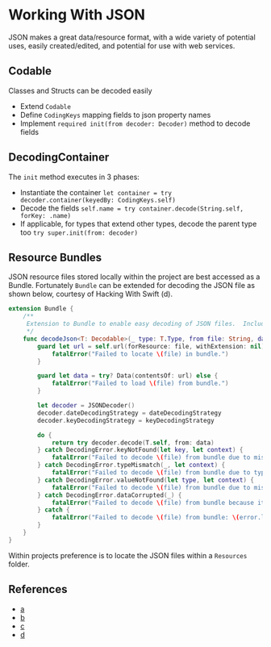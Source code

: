 # Working With JSON
JSON makes a great data/resource format, with a wide variety of potential uses, easily created/edited, and potential for use with web services.

## Codable
Classes and Structs can be decoded easily 
 - Extend `Codable`
 - Define `CodingKeys` mapping fields to json property names
 - Implement `required init(from decoder: Decoder)` method to decode fields

## DecodingContainer
The `init` method executes in 3 phases:
 - Instantiate the container `let container = try decoder.container(keyedBy: CodingKeys.self)`
 - Decode the fields `self.name = try container.decode(String.self, forKey: .name)`
 - If applicable, for types that extend other types, decode the parent type too `try super.init(from: decoder)`

## Resource Bundles
JSON resource files stored locally within the project are best accessed as a Bundle. Fortunately `Bundle` can be extended for decoding the JSON file as shown below, courtesy of Hacking With Swift (d).

```SWIFT
extension Bundle {
    /**
     Extension to Bundle to enable easy decoding of JSON files.  Includes proper messaging for all error varieties.
     */
    func decodeJson<T: Decodable>(_ type: T.Type, from file: String, dateDecodingStrategy: JSONDecoder.DateDecodingStrategy = .deferredToDate, keyDecodingStrategy: JSONDecoder.KeyDecodingStrategy = .useDefaultKeys) -> T {
        guard let url = self.url(forResource: file, withExtension: nil) else {
            fatalError("Failed to locate \(file) in bundle.")
        }

        guard let data = try? Data(contentsOf: url) else {
            fatalError("Failed to load \(file) from bundle.")
        }

        let decoder = JSONDecoder()
        decoder.dateDecodingStrategy = dateDecodingStrategy
        decoder.keyDecodingStrategy = keyDecodingStrategy

        do {
            return try decoder.decode(T.self, from: data)
        } catch DecodingError.keyNotFound(let key, let context) {
            fatalError("Failed to decode \(file) from bundle due to missing key '\(key.stringValue)' not found – \(context.debugDescription)")
        } catch DecodingError.typeMismatch(_, let context) {
            fatalError("Failed to decode \(file) from bundle due to type mismatch – \(context.debugDescription)")
        } catch DecodingError.valueNotFound(let type, let context) {
            fatalError("Failed to decode \(file) from bundle due to missing \(type) value – \(context.debugDescription)")
        } catch DecodingError.dataCorrupted(_) {
            fatalError("Failed to decode \(file) from bundle because it appears to be invalid JSON")
        } catch {
            fatalError("Failed to decode \(file) from bundle: \(error.localizedDescription)")
        }
    }
}

```

Within projects preference is to locate the JSON files within a `Resources` folder.

## References
 - [a](https://www.avanderlee.com/swift/json-parsing-decoding/)
 - [b](https://stablekernel.com/article/understanding-extending-swift-4-codable/)
 - [c](https://www.hackingwithswift.com/articles/119/codable-cheat-sheet)
 - [d](https://www.hackingwithswift.com/example-code/system/how-to-decode-json-from-your-app-bundle-the-easy-way)
